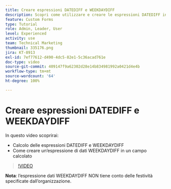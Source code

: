 ```yaml
---
title: Creare espressioni DATEDIFF e WEEKDAYDIFF
description: Scopri come utilizzare e creare le espressioni DATEDIFF in un campo calcolato in Adobe  [!DNL Workfront].
feature: Custom Forms
type: Tutorial
role: Admin, Leader, User
level: Experienced
activity: use
team: Technical Marketing
thumbnail: 335176.png
jira: KT-8913
exl-id: 7ef77612-d490-4dc5-82e1-5c36acad761e
doc-type: video
source-git-commit: 409147f9a62302d28e14b834981992a0421d4e4b
workflow-type: tm+mt
source-wordcount: '64'
ht-degree: 100%

---
```


# Creare espressioni DATEDIFF e WEEKDAYDIFF

In questo video scoprirai:

* Calcolo delle espressioni DATEDIFF e WEEKDAYDIFF
* Come creare un’espressione di dati WEEKDAYDIFF in un campo calcolato

>[!VIDEO](https://video.tv.adobe.com/v/335176/?quality=12&learn=on)

**Nota**: l’espressione dati WEEKDAYDIFF NON tiene conto delle festività specificate dall’organizzazione.
